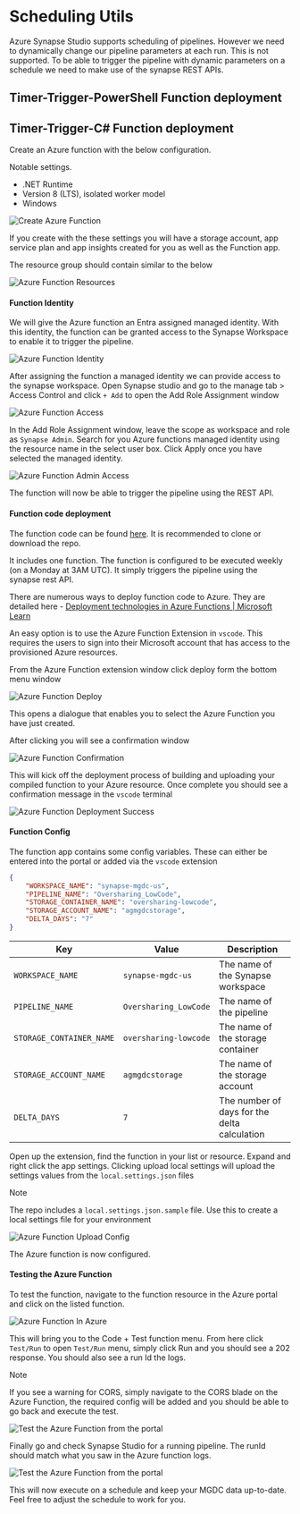 # Scheduling Utils

Azure Synapse Studio supports scheduling of pipelines. However we need to dynamically change our pipeline parameters at each run. This is not supported. To be able to trigger the pipeline with dynamic parameters on a schedule we need to make use of the synapse REST APIs.

## Timer-Trigger-PowerShell Function deployment

## Timer-Trigger-C# Function deployment

Create an Azure function with the below configuration.

Notable settings.
* .NET Runtime
* Version 8 (LTS), isolated worker model
* Windows

![Create Azure Function](/docs/res/AFCreate.png)

If you create with the these settings you will have a storage account, app service plan and app insights created for you as well as the Function app. 

The resource group should contain similar to the below

![Azure Function Resources](/docs/res/AFResources.png)

#### Function Identity

We will give the Azure function an Entra assigned managed identity. With this identity, the function can be granted access to the Synapse Workspace to enable it to trigger the pipeline.

![Azure Function Identity](/docs/res/AFIdentitity.png)

After assigning the function a managed identity we can provide access to the synapse workspace. Open Synapse studio and go to the manage tab > Access Control and click `+ Add` to open the Add Role Assignment window

![Azure Function Access](/docs/res/AFProvideAccess.png)

In the Add Role Assignment window, leave the scope as workspace and role as `Synapse Admin`. Search for you Azure functions managed identity using the resource name in the select user box. Click Apply once you have selected the managed identity.

![Azure Function Admin Access](/docs/res/AFAdminAccess.png)

The function will now be able to trigger the pipeline using the REST API.

#### Function code deployment

The function code can be found [here](/utils/timer-trigger-csharp). It is recommended to clone or download the repo.

It includes one function. The function is configured to be executed weekly (on a Monday at 3AM UTC). It simply triggers the pipeline using the synapse rest API.

There are numerous ways to deploy function code to Azure. They are detailed here - [Deployment technologies in Azure Functions | Microsoft Learn](https://learn.microsoft.com/en-us/azure/azure-functions/functions-deployment-technologies?tabs=windows)

An easy option is to use the Azure Function Extension in `vscode`. This requires the users to sign into their Microsoft account that has access to the provisioned Azure resources.

From the Azure Function extension window click deploy form the bottom menu window

![Azure Function Deploy](/docs/res/AFDeploy.png)

This opens a dialogue that enables you to select the Azure Function you have just created.

After clicking you will see a confirmation window

![Azure Function Confirmation](/docs/res/AFConfirmDeploy.png)

This will kick off the deployment process of building and uploading your compiled function to your Azure resource. Once complete you should see a confirmation message in the `vscode` terminal

![Azure Function Deployment Success](/docs/res/AFDeploymentComplete.png)

#### Function Config

The function app contains some config variables. These can either be entered into the portal or added via the `vscode` extension

```json
{
    "WORKSPACE_NAME": "synapse-mgdc-us",
    "PIPELINE_NAME": "Oversharing_LowCode",
    "STORAGE_CONTAINER_NAME": "oversharing-lowcode",
    "STORAGE_ACCOUNT_NAME": "agmgdcstorage",
    "DELTA_DAYS": "7"
}
```

| Key                    | Value                    | Description                                      |
|------------------------|--------------------------|--------------------------------------------------|
| `WORKSPACE_NAME`       | `synapse-mgdc-us`        | The name of the Synapse workspace                |
| `PIPELINE_NAME`        | `Oversharing_LowCode`    | The name of the pipeline                         |
| `STORAGE_CONTAINER_NAME`| `oversharing-lowcode`   | The name of the storage container                |
| `STORAGE_ACCOUNT_NAME` | `agmgdcstorage`          | The name of the storage account                  |
| `DELTA_DAYS`           | `7`                      | The number of days for the delta calculation     |

Open up the extension, find the function in your list or resource. Expand and right click the app settings. Clicking upload local settings will upload the settings values from the `local.settings.json` files

> [!NOTE]  
> The repo includes a `local.settings.json.sample` file. Use this to create a local settings file for your environment

![Azure Function Upload Config](/docs/res/AFUploadConfig.png)

The Azure function is now configured.

#### Testing the Azure Function

To test the function, navigate to the function resource in the Azure portal and click on the listed function.

![Azure Function In Azure](/docs/res/AFTestFunction.png)

This will bring you to the Code + Test function menu. From here click `Test/Run` to open `Test/Run` menu, simply click Run and you should see a 202 response. You should also see a run Id the logs.

> [!NOTE]  
> If you see a warning for CORS, simply navigate to the CORS blade on the Azure Function, the required config will be added and you should be able to go back and execute the test. 

![Test the Azure Function from the portal](/docs/res/AFTestFunctionRun.png)

Finally go and check Synapse Studio for a running pipeline. The runId should match what you saw in the Azure function logs.

![Test the Azure Function from the portal](/docs/res/AFTestFunctionTrigger.png)

This will now execute on a schedule and keep your MGDC data up-to-date. Feel free to adjust the schedule to work for you. 
